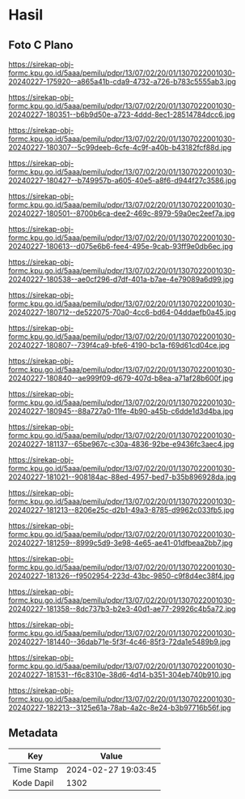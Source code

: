 # Hasil

## Foto C Plano

https://sirekap-obj-formc.kpu.go.id/5aaa/pemilu/pdpr/13/07/02/20/01/1307022001030-20240227-175920--a865a41b-cda9-4732-a726-b783c5555ab3.jpg

https://sirekap-obj-formc.kpu.go.id/5aaa/pemilu/pdpr/13/07/02/20/01/1307022001030-20240227-180351--b6b9d50e-a723-4ddd-8ec1-28514784dcc6.jpg

https://sirekap-obj-formc.kpu.go.id/5aaa/pemilu/pdpr/13/07/02/20/01/1307022001030-20240227-180307--5c99deeb-6cfe-4c9f-a40b-b43182fcf88d.jpg

https://sirekap-obj-formc.kpu.go.id/5aaa/pemilu/pdpr/13/07/02/20/01/1307022001030-20240227-180427--b749957b-a605-40e5-a8f6-d944f27c3586.jpg

https://sirekap-obj-formc.kpu.go.id/5aaa/pemilu/pdpr/13/07/02/20/01/1307022001030-20240227-180501--8700b6ca-dee2-469c-8979-59a0ec2eef7a.jpg

https://sirekap-obj-formc.kpu.go.id/5aaa/pemilu/pdpr/13/07/02/20/01/1307022001030-20240227-180613--d075e6b6-fee4-495e-9cab-93ff9e0db6ec.jpg

https://sirekap-obj-formc.kpu.go.id/5aaa/pemilu/pdpr/13/07/02/20/01/1307022001030-20240227-180538--ae0cf296-d7df-401a-b7ae-4e79089a6d99.jpg

https://sirekap-obj-formc.kpu.go.id/5aaa/pemilu/pdpr/13/07/02/20/01/1307022001030-20240227-180712--de522075-70a0-4cc6-bd64-04ddaefb0a45.jpg

https://sirekap-obj-formc.kpu.go.id/5aaa/pemilu/pdpr/13/07/02/20/01/1307022001030-20240227-180807--739f4ca9-bfe6-4190-bc1a-f69d61cd04ce.jpg

https://sirekap-obj-formc.kpu.go.id/5aaa/pemilu/pdpr/13/07/02/20/01/1307022001030-20240227-180840--ae999f09-d679-407d-b8ea-a71af28b600f.jpg

https://sirekap-obj-formc.kpu.go.id/5aaa/pemilu/pdpr/13/07/02/20/01/1307022001030-20240227-180945--88a727a0-11fe-4b90-a45b-c6dde1d3d4ba.jpg

https://sirekap-obj-formc.kpu.go.id/5aaa/pemilu/pdpr/13/07/02/20/01/1307022001030-20240227-181137--65be967c-c30a-4836-92be-e9436fc3aec4.jpg

https://sirekap-obj-formc.kpu.go.id/5aaa/pemilu/pdpr/13/07/02/20/01/1307022001030-20240227-181021--908184ac-88ed-4957-bed7-b35b896928da.jpg

https://sirekap-obj-formc.kpu.go.id/5aaa/pemilu/pdpr/13/07/02/20/01/1307022001030-20240227-181213--8206e25c-d2b1-49a3-8785-d9962c033fb5.jpg

https://sirekap-obj-formc.kpu.go.id/5aaa/pemilu/pdpr/13/07/02/20/01/1307022001030-20240227-181259--8999c5d9-3e98-4e65-ae41-01dfbeaa2bb7.jpg

https://sirekap-obj-formc.kpu.go.id/5aaa/pemilu/pdpr/13/07/02/20/01/1307022001030-20240227-181326--f9502954-223d-43bc-9850-c9f8d4ec38f4.jpg

https://sirekap-obj-formc.kpu.go.id/5aaa/pemilu/pdpr/13/07/02/20/01/1307022001030-20240227-181358--8dc737b3-b2e3-40d1-ae77-29926c4b5a72.jpg

https://sirekap-obj-formc.kpu.go.id/5aaa/pemilu/pdpr/13/07/02/20/01/1307022001030-20240227-181440--36dab71e-5f3f-4c46-85f3-72da1e5489b9.jpg

https://sirekap-obj-formc.kpu.go.id/5aaa/pemilu/pdpr/13/07/02/20/01/1307022001030-20240227-181531--f6c8310e-38d6-4d14-b351-304eb740b910.jpg

https://sirekap-obj-formc.kpu.go.id/5aaa/pemilu/pdpr/13/07/02/20/01/1307022001030-20240227-182213--3125e61a-78ab-4a2c-8e24-b3b97716b56f.jpg


## Metadata

| Key        | Value               |
| ---------- | ------------------- |
| Time Stamp | 2024-02-27 19:03:45 |
| Kode Dapil | 1302                |



